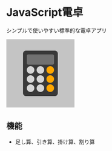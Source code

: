 # JavaScript電卓

シンプルで使いやすい標準的な電卓アプリ

<img src="https://raw.githubusercontent.com/thasegawadesign/calculator/refs/heads/main/public/icon.png" alt="電卓">

## 機能

- 足し算、引き算、掛け算、割り算

